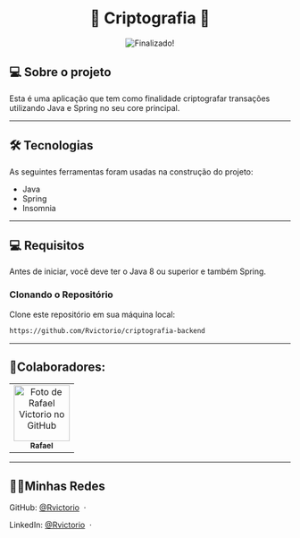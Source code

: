 <h1 align="center"> 
	🚧 Criptografia 🚧
</h1>

<p align="center">
	<img alt="Finalizado!" src="https://img.shields.io/badge/STATUS-EM%20DESENVOLVIMENTO-green">
</p>

## 💻 Sobre o projeto

Esta é uma aplicação que tem como finalidade criptografar transações utilizando Java e Spring no seu core principal.



---

## 🛠 Tecnologias

As seguintes ferramentas foram usadas na construção do projeto:

* Java
* Spring
* Insomnia

---

## 💻 Requisitos

Antes de iniciar, você deve ter o Java 8 ou superior e também Spring.

### Clonando o Repositório

Clone este repositório em sua máquina local:

```bash
https://github.com/Rvictorio/criptografia-backend
```

---

## 🦾Colaboradores:
<table>
  <tr>
    <td align="center">
      <a href="http://github.com/rvictorio">
        <img src="https://avatars.githubusercontent.com/rvictorio" width="100px;" alt="Foto de Rafael Victorio no GitHub"/><br>
        <sub>
          <b>Rafael</b>
        </sub>
      </a>
    </td>
  </tr>
</table>

---

## 🧑‍💻Minhas Redes

GitHub: [@Rvictorio](https://github.com/rvictorio) &nbsp;&middot;&nbsp;

LinkedIn: [@Rvictorio](https://www.linkedin.com/in/rvictorio/) &nbsp;&middot;&nbsp;
